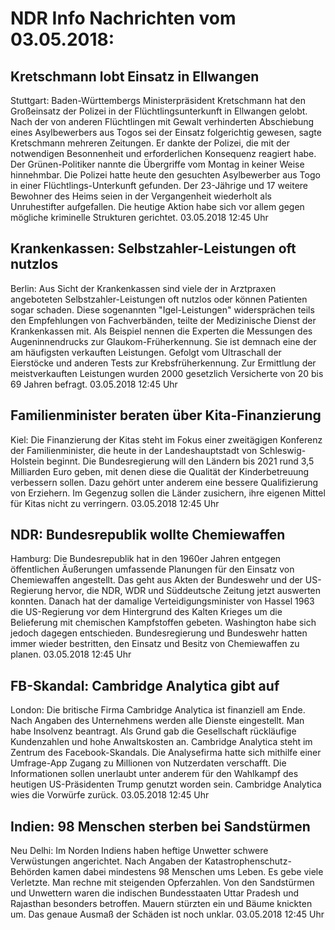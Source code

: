 # NDR Info Nachrichten vom 03.05.2018:


## Kretschmann lobt Einsatz in Ellwangen
Stuttgart:      Baden-Württembergs Ministerpräsident Kretschmann hat den Großeinsatz der Polizei in der Flüchtlingsunterkunft in Ellwangen gelobt. Nach der von anderen Flüchtlingen mit Gewalt verhinderten Abschiebung eines Asylbewerbers aus Togos sei der Einsatz folgerichtig gewesen, sagte Kretschmann mehreren Zeitungen. Er dankte der Polizei, die mit der notwendigen Besonnenheit und erforderlichen Konsequenz reagiert habe. Der Grünen-Politiker nannte die Übergriffe vom Montag in keiner Weise hinnehmbar. Die Polizei hatte heute den gesuchten Asylbewerber aus Togo in einer Flüchtlings-Unterkunft gefunden. Der 23-Jährige und 17 weitere Bewohner des Heims seien in der Vergangenheit wiederholt als Unruhestifter aufgefallen. Die heutige Aktion habe sich vor allem gegen mögliche kriminelle Strukturen gerichtet. 03.05.2018 12:45 Uhr 

## Krankenkassen: Selbstzahler-Leistungen oft nutzlos
Berlin: Aus Sicht der Krankenkassen sind viele der in Arztpraxen angeboteten Selbstzahler-Leistungen oft nutzlos oder können Patienten sogar schaden. Diese sogenannten "Igel-Leistungen" widersprächen teils den Empfehlungen von Fachverbänden, teilte der Medizinische Dienst der Krankenkassen mit. Als Beispiel nennen die Experten die Messungen des Augeninnendrucks zur Glaukom-Früherkennung. Sie ist demnach eine der am häufigsten verkauften Leistungen. Gefolgt vom Ultraschall der Eierstöcke und anderen Tests zur Krebsfrüherkennung. Zur Ermittlung der meistverkauften Leistungen wurden 2000 gesetzlich Versicherte von 20 bis 69 Jahren befragt. 03.05.2018 12:45 Uhr 

## Familienminister beraten über Kita-Finanzierung
Kiel: Die Finanzierung der Kitas steht im Fokus einer zweitägigen Konferenz der Familienminister, die heute in der Landeshauptstadt von Schleswig-Holstein beginnt. Die Bundesregierung will den Ländern bis 2021 rund 3,5 Milliarden Euro geben, mit denen diese die Qualität der Kinderbetreuung verbessern sollen. Dazu gehört unter anderem eine bessere Qualifizierung von Erziehern. Im Gegenzug sollen die Länder zusichern, ihre eigenen Mittel für Kitas nicht zu verringern. 03.05.2018 12:45 Uhr 

## NDR: Bundesrepublik wollte Chemiewaffen
Hamburg: Die Bundesrepublik hat in den 1960er Jahren entgegen öffentlichen Äußerungen umfassende Planungen für den Einsatz von Chemiewaffen angestellt. Das geht aus Akten der Bundeswehr und der US-Regierung hervor, die NDR, WDR und Süddeutsche Zeitung jetzt auswerten konnten. Danach hat der damalige Verteidigungsminister von Hassel 1963 die US-Regierung vor dem Hintergrund des Kalten Krieges um die Belieferung mit chemischen Kampfstoffen gebeten. Washington habe sich jedoch dagegen entschieden. Bundesregierung und Bundeswehr hatten immer wieder bestritten, den Einsatz und Besitz von Chemiewaffen zu planen. 03.05.2018 12:45 Uhr 

## FB-Skandal: Cambridge Analytica gibt auf
London: 	Die britische Firma Cambridge Analytica ist finanziell am Ende. Nach Angaben des Unternehmens werden alle Dienste eingestellt. Man habe Insolvenz beantragt. Als Grund gab die Gesellschaft rückläufige Kundenzahlen und hohe Anwaltskosten an. Cambridge Analytica steht im Zentrum des Facebook-Skandals. Die Analysefirma hatte sich mithilfe einer Umfrage-App Zugang zu Millionen von Nutzerdaten verschafft. Die Informationen sollen unerlaubt unter anderem für den Wahlkampf des heutigen US-Präsidenten Trump genutzt worden sein. Cambridge Analytica wies die Vorwürfe zurück. 03.05.2018 12:45 Uhr 

## Indien: 98 Menschen sterben bei Sandstürmen
Neu Delhi:    Im Norden Indiens haben heftige Unwetter schwere Verwüstungen angerichtet. Nach Angaben der Katastrophenschutz-Behörden kamen dabei mindestens 98 Menschen ums Leben. Es gebe viele Verletzte. Man rechne mit steigenden Opferzahlen. Von den Sandstürmen und Unwettern waren die indischen Bundesstaaten Uttar Pradesh und Rajasthan besonders betroffen. Mauern stürzten ein und Bäume knickten um. Das genaue Ausmaß der Schäden ist noch unklar. 03.05.2018 12:45 Uhr 
